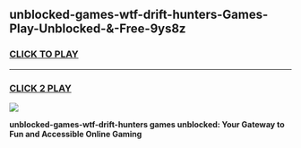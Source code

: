 
## unblocked-games-wtf-drift-hunters-Games-Play-Unblocked-&-Free-9ys8z
<h3>
<a href="https://premium76.site?title=unblocked-games-wtf-drift-hunters&ref=24A">CLICK TO PLAY</a></h3>
<hr>

<h3>
<a href="https://premium76.site?title=unblocked-games-wtf-drift-hunters&ref=24A">CLICK 2 PLAY</a>
  
</h3>

<a href="https://premium76.site?title=unblocked-games-wtf-drift-hunters&ref=24A"><img src="https://clearcache.store/games.png"></a>


**unblocked-games-wtf-drift-hunters games unblocked: Your Gateway to Fun and Accessible Online Gaming**
